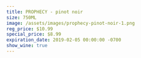 ```yaml
---
title: PROPHECY - pinot noir
size: 750ML
image: /assets/images/prophecy-pinot-noir-1.png
reg_price: $10.99
special_price: $8.99
expiration_date: 2019-02-05 00:00:00 -0700
show_wine: true
---
```


